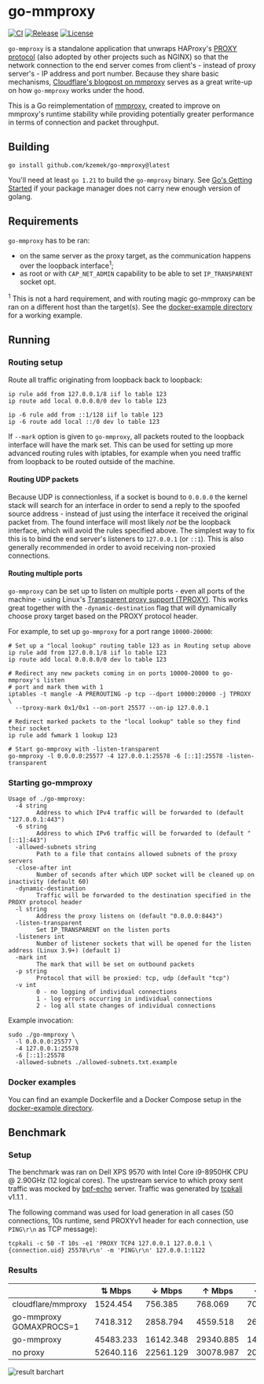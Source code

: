 # go-mmproxy

[![CI](https://github.com/kzemek/go-mmproxy/actions/workflows/test.yml/badge.svg)](https://github.com/kzemek/go-mmproxy/actions/workflows/test.yml)
[![Release](https://img.shields.io/github/v/release/kzemek/go-mmproxy)](https://github.com/kzemek/go-mmproxy/releases/latest)
[![License](https://img.shields.io/github/license/kzemek/go-mmproxy)](https://github.com/kzemek/go-mmproxy/blob/master/LICENSE)

`go-mmproxy` is a standalone application that unwraps HAProxy's [PROXY protocol](http://www.haproxy.org/download/1.8/doc/proxy-protocol.txt) (also adopted by other projects such as NGINX) so that the network connection to the end server comes from client's - instead of proxy server's - IP address and port number.
Because they share basic mechanisms, [Cloudflare's blogpost on mmproxy](https://blog.cloudflare.com/mmproxy-creative-way-of-preserving-client-ips-in-spectrum/) serves as a great write-up on how `go-mmproxy` works under the hood.

This is a Go reimplementation of [mmproxy](https://github.com/cloudflare/mmproxy), created to improve on mmproxy's runtime stability while providing potentially greater performance in terms of connection and packet throughput.

## Building

```shell
go install github.com/kzemek/go-mmproxy@latest
```

You'll need at least `go 1.21` to build the `go-mmproxy` binary.
See [Go's Getting Started](https://golang.org/doc/install) if your package manager does not carry new enough version of golang.

## Requirements

`go-mmproxy` has to be ran:

- on the same server as the proxy target, as the communication happens over the loopback interface<sup>1</sup>;
- as root or with `CAP_NET_ADMIN` capability to be able to set `IP_TRANSPARENT` socket opt.

<sup>1</sup> This is not a hard requirement, and with routing magic go-mmproxy can be ran on a different host than the target(s).
See the [docker-example directory](https://github.com/kzemek/go-mmproxy/tree/main/docker-example) for a working example.

## Running

### Routing setup

Route all traffic originating from loopback back to loopback:

```shell
ip rule add from 127.0.0.1/8 iif lo table 123
ip route add local 0.0.0.0/0 dev lo table 123

ip -6 rule add from ::1/128 iif lo table 123
ip -6 route add local ::/0 dev lo table 123
```

If `--mark` option is given to `go-mmproxy`, all packets routed to the loopback interface will have the mark set.
This can be used for setting up more advanced routing rules with iptables, for example when you need traffic from loopback to be routed outside of the machine.

#### Routing UDP packets

Because UDP is connectionless, if a socket is bound to `0.0.0.0` the kernel stack will search for an interface in order to send a reply to the spoofed source address - instead of just using the interface it received the original packet from.
The found interface will most likely _not_ be the loopback interface, which will avoid the rules specified above.
The simplest way to fix this is to bind the end server's listeners to `127.0.0.1` (or `::1`).
This is also generally recommended in order to avoid receiving non-proxied connections.

#### Routing multiple ports

`go-mmproxy` can be set up to listen on multiple ports - even all ports of the machine - using Linux's [Transparent proxy support (TPROXY)](https://www.kernel.org/doc/html/latest/networking/tproxy.html).
This works great together with the `-dynamic-destination` flag that will dynamically choose proxy target based on the PROXY protocol header.

For example, to set up `go-mmproxy` for a port range `10000-20000`:

```shell
# Set up a "local lookup" routing table 123 as in Routing setup above
ip rule add from 127.0.0.1/8 iif lo table 123
ip route add local 0.0.0.0/0 dev lo table 123

# Redirect any new packets coming in on ports 10000-20000 to go-mmproxy's listen
# port and mark them with 1
iptables -t mangle -A PREROUTING -p tcp --dport 10000:20000 -j TPROXY \
  --tproxy-mark 0x1/0x1 --on-port 25577 --on-ip 127.0.0.1

# Redirect marked packets to the "local lookup" table so they find their socket
ip rule add fwmark 1 lookup 123

# Start go-mmproxy with -listen-transparent
go-mmproxy -l 0.0.0.0:25577 -4 127.0.0.1:25578 -6 [::1]:25578 -listen-transparent
```

### Starting go-mmproxy

```
Usage of ./go-mmproxy:
  -4 string
    	Address to which IPv4 traffic will be forwarded to (default "127.0.0.1:443")
  -6 string
    	Address to which IPv6 traffic will be forwarded to (default "[::1]:443")
  -allowed-subnets string
    	Path to a file that contains allowed subnets of the proxy servers
  -close-after int
    	Number of seconds after which UDP socket will be cleaned up on inactivity (default 60)
  -dynamic-destination
    	Traffic will be forwarded to the destination specified in the PROXY protocol header
  -l string
    	Address the proxy listens on (default "0.0.0.0:8443")
  -listen-transparent
    	Set IP_TRANSPARENT on the listen ports
  -listeners int
    	Number of listener sockets that will be opened for the listen address (Linux 3.9+) (default 1)
  -mark int
    	The mark that will be set on outbound packets
  -p string
    	Protocol that will be proxied: tcp, udp (default "tcp")
  -v int
    	0 - no logging of individual connections
    	1 - log errors occurring in individual connections
    	2 - log all state changes of individual connections
```

Example invocation:

```shell
sudo ./go-mmproxy \
  -l 0.0.0.0:25577 \
  -4 127.0.0.1:25578
  -6 [::1]:25578
  -allowed-subnets ./allowed-subnets.txt.example
```

### Docker examples

You can find an example Dockerfile and a Docker Compose setup in the [docker-example directory](https://github.com/kzemek/go-mmproxy/tree/main/docker-example).

## Benchmark

### Setup

The benchmark was ran on Dell XPS 9570 with Intel Core i9-8950HK CPU @ 2.90GHz (12 logical cores). The upstream service to which proxy sent traffic was mocked by [bpf-echo](https://github.com/path-network/bpf-echo) server.
Traffic was generated by [tcpkali](https://github.com/satori-com/tcpkali) v1.1.1 .

The following command was used for load generation in all cases (50 connections, 10s runtime, send PROXYv1 header for each connection, use `PING\r\n` as TCP message):

```
tcpkali -c 50 -T 10s -e1 'PROXY TCP4 127.0.0.1 127.0.0.1 \{connection.uid} 25578\r\n' -m 'PING\r\n' 127.0.0.1:1122
```

### Results

|                         | ⇅ Mbps    | ↓ Mbps    | ↑ Mbps    | ↓ pkt/s   | ↑ pkt/s   |
| ----------------------- | --------- | --------- | --------- | --------- | --------- |
| cloudflare/mmproxy      | 1524.454  | 756.385   | 768.069   | 70365.9   | 65921.9   |
| go-mmproxy GOMAXPROCS=1 | 7418.312  | 2858.794  | 4559.518  | 262062.7  | 391334.6  |
| go-mmproxy              | 45483.233 | 16142.348 | 29340.885 | 1477889.6 | 2518271.5 |
| no proxy                | 52640.116 | 22561.129 | 30078.987 | 2065805.4 | 2581621.3 |

![result barchart](benchmark.png)

